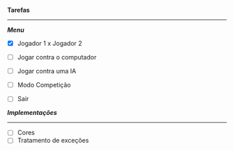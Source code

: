 **Tarefas**

---

_**Menu**_

- [x] Jogador 1 x Jogador 2
- [ ] Jogar contra o computador
- [ ] Jogar contra uma IA
- [ ] Modo Competição
- [ ] Sair



_**Implementações**_

---

- [ ] Cores
- [ ] Tratamento de exceções
